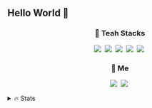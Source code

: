 ## Hello World 👋

<h3 align ="center">🔗 Teah Stacks</h3>

<p align="center">
  <img src="https://img.shields.io/badge/C%2B%2B-00599C?style=for-the-badge&logo=c%2B%2B&logoColor=white"/></a>&nbsp
  <img src="https://img.shields.io/badge/Node.js-43853D?style=for-the-badge&logo=node.js&logoColor=white"/>&nbsp 
  <img src="https://img.shields.io/badge/TypeScript-007ACC?style=for-the-badge&logo=typescript&logoColor=white"/></a>&nbsp
  <img src="https://img.shields.io/badge/GIT-E44C30?style=for-the-badge&logo=git&logoColor=white"/></a>&nbsp 
  <img src="https://img.shields.io/badge/Firebase-039BE5?style=for-the-badge&logo=Firebase&logoColor=white"/></a>&nbsp
 </p>
 
 <h3 align ="center">🔗 Me</h3>
 
 <p align="center">
   <a href="mailto:singhic@outlook.kr"><img src="https://img.shields.io/badge/Gmail-EA4335?style=flat-square&logo=Gmail&logoColor=white"/></a>&nbsp
  <a href="https://www.instagram.com/singhik__/"><img src="https://img.shields.io/badge/Instagram-E4405F?style=flat-square&logo=Instagram&logoColor=white"/></a>&nbsp
 </p>

<details>
<summary>
  🔥 Stats
</summary>
  
<div align=center>
  
| Project | Contest | Tech Stack | Year |
|---------|---------|------------|------|
| [Megabrain Blog Auto Parser](https://github.com/inje-megabrain/megabrain.kr) | Team Member's Blog Auto Parsing | Typescript | 2024 |
| [Inje-univ bus reservation system](https://github.com/inje-megabrain/irbs) | Inje-university Integrated bus reservation system | React | 2024 |


<br/>

  <img src="https://github-readme-stats.vercel.app/api/top-langs/?username=singhic&layout=compact"><br><br>
</details>





